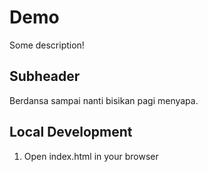 # Demo

Some description!

## Subheader

Berdansa sampai nanti bisikan pagi menyapa.

## Local Development

1. Open index.html in your browser